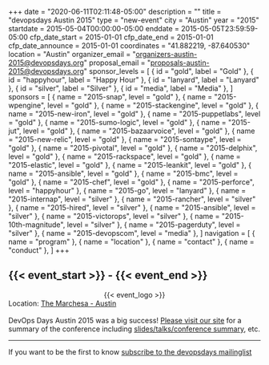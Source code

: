 +++
date = "2020-06-11T02:11:48-05:00"
description = ""
title = "devopsdays Austin 2015"
type = "new-event"
city = "Austin"
year = "2015"
startdate = 2015-05-04T00:00:00-05:00
enddate = 2015-05-05T23:59:59-05:00
cfp_date_start = 2015-01-01
cfp_date_end = 2015-01-01
cfp_date_announce = 2015-01-01
coordinates = "41.882219, -87.640530"
location = "Austin"
organizer_email = "organizers-austin-2015@devopsdays.org"
proposal_email = "proposals-austin-2015@devopsdays.org"
sponsor_levels = [
    { id = "gold", label = "Gold" },
    { id = "happyhour", label = "Happy Hour" },
    { id = "lanyard", label = "Lanyard" },
    { id = "silver", label = "Silver" },
    { id = "media", label = "Media" },
]
sponsors = [
    { name = "2015-snap", level = "gold" },
    { name = "2015-wpengine", level = "gold" },
    { name = "2015-stackengine", level = "gold" },
    { name = "2015-new-iron", level = "gold" },
    { name = "2015-puppetlabs", level = "gold" },
    { name = "2015-sumo-logic", level = "gold" },
    { name = "2015-jut", level = "gold" },
    { name = "2015-bazaarvoice", level = "gold" },
    { name = "2015-new-relic", level = "gold" },
    { name = "2015-sontaype", level = "gold" },
    { name = "2015-pivotal", level = "gold" },
    { name = "2015-delphix", level = "gold" },
    { name = "2015-rackspace", level = "gold" },
    { name = "2015-elastic", level = "gold" },
    { name = "2015-leankit", level = "gold" },
    { name = "2015-ansible", level = "gold" },
    { name = "2015-bmc", level = "gold" },
    { name = "2015-chef", level = "gold" },
    { name = "2015-perforce", level = "happyhour" },
    { name = "2015-go", level = "lanyard" },
    { name = "2015-internap", level = "silver" },
    { name = "2015-rancher", level = "silver" },
    { name = "2015-hired", level = "silver" },
    { name = "2015-ansible", level = "silver" },
    { name = "2015-victorops", level = "silver" },
    { name = "2015-10th-magnitude", level = "silver" },
    { name = "2015-pagerduty", level = "silver" },
    { name = "2015-devopscom", level = "media" },
]
navigation = [
    { name = "program" },
    { name = "location" },
    { name = "contact" },
    { name = "conduct" },
]
+++
<h2>{{< event_start >}} - {{< event_end >}}</h2>


<div style="text-align:center;">
  {{< event_logo >}}
</div>

<div>
  Location: <a href="location">The Marchesa - Austin</a>
  <br/><br/>
  DevOps Days Austin 2015 was a big success! <a href="http://atxdevops.github.io/">Please visit our site</a> for a summary of the conference including <a href="http://atxdevops.github.io/">slides/talks/conference summary</a>, etc.

</div>
<hr>

If you want to be the first to know [subscribe to the devopsdays mailinglist](http://groups.google.com/group/devopsdays)
